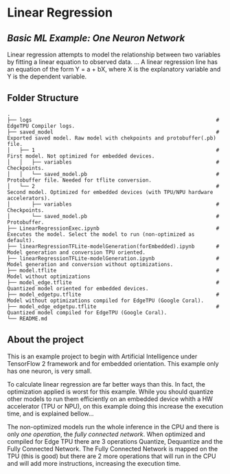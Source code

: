 # Linear Regression
## _Basic ML Example: One Neuron Network_

Linear regression attempts to model the relationship between two variables by fitting a linear equation to observed data. ... A linear regression line has an equation of the form Y = a + bX, where X is the explanatory variable and Y is the dependent variable.

## Folder Structure


    .
    ├── logs                                                            # EdgeTPU Compiler logs.
    ├── saved_model                                                     # Exported saved model. Raw model with chekpoints and protobuffer(.pb) file.
    │   ├── 1                                                           # First model. Not optimized for embedded devices.
	│   │	├── variables                                               # Checkpoints.
	│   │	└── saved_model.pb                                          # Protobuffer file. Needed for tflite conversion.
    │   └── 2                                                           # Second model. Optimized for embedded devices (with TPU/NPU hardware accelerators).
	│       ├── variables                                               # Checkpoints.
	│       └── saved_model.pb                                          # Protobuffer.
    ├── LinearRegressionExec.ipynb                                      # Executes the model. Select the model to run (non-optimized as default).
    ├── linearRegressionTFLite-modelGeneration(forEmbedded).ipynb       # Model generation and conversion TPU oriented.
    ├── linearRegressionTFLite-modelGeneration.ipynb                    # Model generation and conversion without optimizations.
    ├── model.tflite                                                    # Model without optimizations
    ├── model_edge.tflite                                               # Quantized model oriented for embedded devices.
    ├── model_edgetpu.tflite                                            # Model without optimizations compiled for EdgeTPU (Google Coral).
    ├── model_edge_edgetpu.tflite                                       # Quantized model compiled for EdgeTPU (Google Coral).
    └── README.md

## About the project

This is an example project to begin with Artificial Intelligence under TensorFlow 2 framework and for embedded orientation.
This example only has one neuron, is very small.

To calculate linear regression are far better ways than this. In fact, the optimization applied is worst for this example. While you should quantize other models to run them efficiently on an embedded device whith a HW accelerator (TPU or NPU), on this example doing this increase the execution time, and is explained bellow...

The non-optimized models run the whole inference in the CPU and there is only *one operation*, the _fully connected network_.
When optimized and compiled for Edge TPU there are 3 operations Quantize, Dequantize and the Fully Connected Network. The Fully Connected Network is mapped on the TPU (this is good) but there are 2 more operations that will run in the CPU and will add more instructions, increasing the execution time.